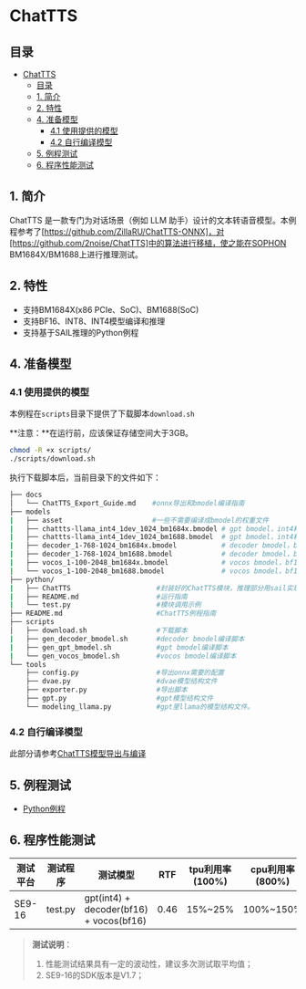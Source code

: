 # ChatTTS

## 目录
- [ChatTTS](#chattts)
  - [目录](#目录)
  - [1. 简介](#1-简介)
  - [2. 特性](#2-特性)
  - [4. 准备模型](#4-准备模型)
    - [4.1 使用提供的模型](#41-使用提供的模型)
    - [4.2 自行编译模型](#42-自行编译模型)
  - [5. 例程测试](#5-例程测试)
  - [6. 程序性能测试](#6-程序性能测试)

## 1. 简介
ChatTTS 是一款专门为对话场景（例如 LLM 助手）设计的文本转语音模型。本例程参考了[https://github.com/ZillaRU/ChatTTS-ONNX]，对[https://github.com/2noise/ChatTTS]中的算法进行移植，使之能在SOPHON BM1684X/BM1688上进行推理测试。


## 2. 特性
* 支持BM1684X(x86 PCIe、SoC)、BM1688(SoC)
* 支持BF16、INT8、INT4模型编译和推理
* 支持基于SAIL推理的Python例程

## 4. 准备模型

### 4.1 使用提供的模型

​本例程在`scripts`目录下提供了下载脚本`download.sh`

**注意：**在运行前，应该保证存储空间大于3GB。

```bash
chmod -R +x scripts/
./scripts/download.sh
```

执行下载脚本后，当前目录下的文件如下：

```bash
├── docs
│   └── ChatTTS_Export_Guide.md    #onnx导出和bmodel编译指南
├── models
|   ├── asset                      #一些不需要编译成bmodel的权重文件
|   ├── chattts-llama_int4_1dev_1024_bm1684x.bmodel # gpt bmodel，int4精度，使用1个device，seq_len=1024，运行在bm1684x。
|   ├── chattts-llama_int4_1dev_1024_bm1688.bmodel  # gpt bmodel，int4精度，使用1个device，seq_len=1024，运行在bm1688。
|   ├── decoder_1-768-1024_bm1684x.bmodel           # decoder bmodel，bf16精度，输入大小为[1,768,1024]，运行在bm1684x
|   ├── decoder_1-768-1024_bm1688.bmodel            # decoder bmodel，bf16精度，输入大小为[1,768,1024]，运行在bm1688
|   ├── vocos_1-100-2048_bm1684x.bmodel             # vocos bmodel，bf16精度，输入大小为[1,100,2048]，运行在bm1684x
|   └── vocos_1-100-2048_bm1688.bmodel              # vocos bmodel，bf16精度，输入大小为[1,100,2048]，运行在bm1684x
├── python/
|   ├── ChatTTS                     #封装好的ChatTTS模块，推理部分用sail实现。
|   ├── README.md                   #运行指南
|   └── test.py                     #模块调用示例
├── README.md                       #ChatTTS例程指南
├── scripts                         
│   ├── download.sh                 #下载脚本
|   ├── gen_decoder_bmodel.sh       #decoder bmodel编译脚本
|   ├── gen_gpt_bmodel.sh           #gpt bmodel编译脚本
|   └── gen_vocos_bmodel.sh         #vocos bmodel编译脚本
└── tools
    ├── config.py                   #导出onnx需要的配置
    ├── dvae.py                     #dvae模型结构文件
    ├── exporter.py                 #导出脚本
    ├── gpt.py                      #gpt模型结构文件
    └── modeling_llama.py           #gpt里llama的模型结构文件。
```


### 4.2 自行编译模型

此部分请参考[ChatTTS模型导出与编译](./docs/ChatTTS_Export_Guide.md)

## 5. 例程测试

- [Python例程](./python/README.md)

## 6. 程序性能测试

|    测试平台   |     测试程序       |           测试模型                     |   RTF  | tpu利用率(100%) | cpu利用率(800%) | 
| -----------  | ----------------  | ---------------------------            | ------ | --------       | --------- |
|     SE9-16   |  test.py         | gpt(int4) + decoder(bf16) + vocos(bf16) |   0.46 | 15%~25%        |  100%~150% |

> **测试说明**：  
> 1. 性能测试结果具有一定的波动性，建议多次测试取平均值；
> 2. SE9-16的SDK版本是V1.7；
